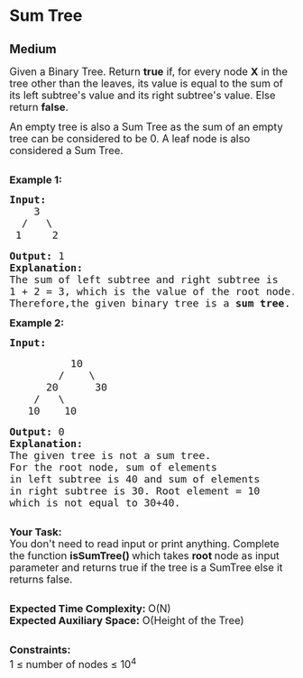 # Sum Tree
## Medium 
<div class="problem-statement" style="user-select: auto;">
                <p style="user-select: auto;"></p><div class="entry-content" style="user-select: auto;">
<p style="user-select: auto;"><span style="font-size: 18px; user-select: auto;">Given a Binary Tree. Return <strong style="user-select: auto;">true</strong>&nbsp;if, for every node <strong style="user-select: auto;">X</strong>&nbsp;in the tree other than the&nbsp;leaves, its value is equal to the sum of its left subtree's value and its right subtree's value. Else return <strong style="user-select: auto;">false</strong>.</span></p>

<p style="user-select: auto;"><span style="font-size: 18px; user-select: auto;">An empty tree is also a Sum Tree as the sum of an empty tree can be considered to be 0. A leaf node is also considered a Sum Tree.</span></p>

<p style="user-select: auto;"><br style="user-select: auto;">
<strong style="user-select: auto;"><span style="font-size: 18px; user-select: auto;">Example 1:</span></strong></p>

<pre style="user-select: auto;"><span style="font-size: 18px; user-select: auto;"><strong style="user-select: auto;">Input:</strong>
    3
  /   \    
 1     2</span>

<span style="font-size: 18px; user-select: auto;"><strong style="user-select: auto;">Output:</strong> 1</span>
<span style="font-size: 18px; user-select: auto;"><strong style="user-select: auto;">Explanation:
</strong>The sum of left subtree and right subtree is
1 + 2 = 3, which is the value of the root node.
Therefore,the given binary tree is a <strong style="user-select: auto;">sum tree</strong>.</span>
</pre>

<p style="user-select: auto;"><strong style="user-select: auto;"><span style="font-size: 18px; user-select: auto;">Example 2:</span></strong></p>

<pre style="user-select: auto;"><strong style="user-select: auto;"><span style="font-size: 18px; user-select: auto;">Input:</span></strong>

<span style="font-size: 18px; user-select: auto;">          10
        /    \
      20      30
    /   \ 
   10    10</span>

<span style="font-size: 18px; user-select: auto;"><strong style="user-select: auto;">Output: </strong>0</span>
<span style="font-size: 18px; user-select: auto;"><strong style="user-select: auto;">Explanation:
</strong>The given tree is not a sum tree.
For the root node, sum of elements
in left subtree is 40 and sum of elements
in right subtree is 30. Root element = 10
which is not equal to 30+40.</span></pre>

<p style="user-select: auto;"><br style="user-select: auto;">
<span style="font-size: 18px; user-select: auto;"><strong style="user-select: auto;">Your Task:&nbsp; </strong><br style="user-select: auto;">
You don't need to read input or print anything. Complete the function <strong style="user-select: auto;">isSumTree() </strong>which takes <strong style="user-select: auto;">root </strong>node as input parameter and returns true if the tree is a SumTree else it returns false.</span></p>

<p style="user-select: auto;"><br style="user-select: auto;">
<span style="font-size: 18px; user-select: auto;"><strong style="user-select: auto;">Expected Time Complexity: </strong>O(N)<br style="user-select: auto;">
<strong style="user-select: auto;">Expected Auxiliary Space:</strong> O(Height of the Tree</span><span style="font-size: 18px; user-select: auto;">)</span></p>

<p style="user-select: auto;"><br style="user-select: auto;">
<span style="font-size: 18px; user-select: auto;"><strong style="user-select: auto;">Constraints:</strong><br style="user-select: auto;">
1 ≤ number of nodes ≤ 10<sup style="user-select: auto;">4</sup></span></p>
</div>
 <p style="user-select: auto;"></p>
            </div>
